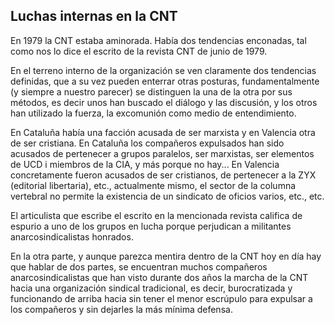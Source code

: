 ## Luchas internas en la CNT

En 1979 la CNT estaba aminorada. Había dos tendencias enconadas,
tal como nos lo dice el escrito de la revista CNT de junio de 1979. 

En el terreno interno de la organización se ven claramente dos
tendencias definidas, que a su vez pueden enterrar otras posturas,
fundamentalmente (y siempre a nuestro parecer) se distinguen la una de
la otra por sus métodos, es decir unos han buscado el diálogo y las
discusión, y los otros han utilizado la fuerza, la excomunión como medio
de entendimiento.

En Cataluña había una facción acusada de ser marxista y en Valencia otra de ser cristiana.  En Cataluña los compañeros expulsados han sido acusados de pertenecer
a grupos paralelos, ser marxistas, ser elementos de UCD i miembros de la
CIA, y más porque no hay... En Valencia concretamente fueron acusados de ser cristianos, de pertenecer a la ZYX (editorial libertaria), etc., actualmente mismo, el sector de la columna vertebral no permite la existencia de un sindicato de oficios
varios, etc., etc.

El articulista que escribe el escrito en la mencionada revista califica de espurio a uno de los grupos en lucha porque perjudican a militantes anarcosindicalistas honrados. 

En la otra parte, y aunque parezca mentira dentro de la CNT hoy en día hay que hablar de dos partes, se encuentran muchos compañeros anarcosindicalistas que han visto durante dos años la marcha de la CNT hacia una organización sindical tradicional, es decir, burocratizada y funcionando de arriba hacia sin tener el menor escrúpulo para expulsar a los compañeros y sin dejarles la más mínima defensa.
